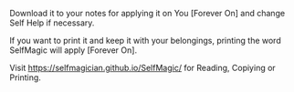 Download it to your notes for applying it on You [Forever On] and change Self Help if necessary.

If you want to print it and keep it with your belongings, printing the word SelfMagic will apply [Forever On].

Visit https://selfmagician.github.io/SelfMagic/ for Reading, Copiying or Printing.
